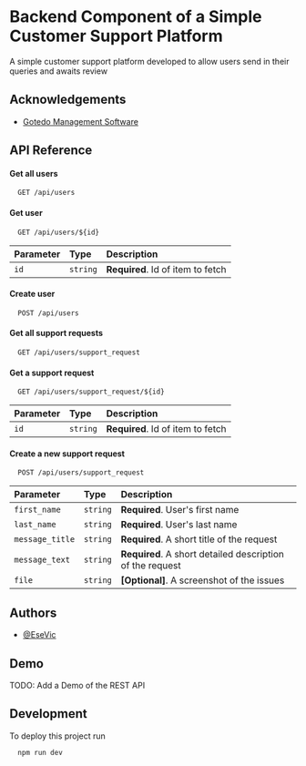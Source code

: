 # Backend Component of a Simple Customer Support Platform

A simple customer support platform developed to allow users send in their queries and awaits review

## Acknowledgements

- [Gotedo Management Software](https://about.gotedo.com/)

## API Reference

#### Get all users

```http
  GET /api/users
```

#### Get user

```http
  GET /api/users/${id}
```

| Parameter | Type     | Description                       |
| :-------- | :------- | :-------------------------------- |
| `id`      | `string` | **Required**. Id of item to fetch |


#### Create user

```http
  POST /api/users
```

#### Get all support requests

```http
  GET /api/users/support_request
```

#### Get a support request

```http
  GET /api/users/support_request/${id}
```

| Parameter | Type     | Description                       |
| :-------- | :------- | :-------------------------------- |
| `id`      | `string` | **Required**. Id of item to fetch |

#### Create a new support request

```http
  POST /api/users/support_request
```

| Parameter       | Type     | Description                                               |
| :-------------- | :------- | :-------------------------------------------------------- |
| `first_name`    | `string` | **Required**. User's first name                           |
| `last_name`     | `string` | **Required**. User's last name                            |
| `message_title` | `string` | **Required**. A short title of the request                |
| `message_text`  | `string` | **Required**. A short detailed description of the request |
| `file`          | `string` | **[Optional]**. A screenshot of the issues                |

## Authors

- [@EseVic](https://github.com/EseVic)

## Demo

TODO: Add a Demo of the REST API

## Development

To deploy this project run

```bash
  npm run dev
```
